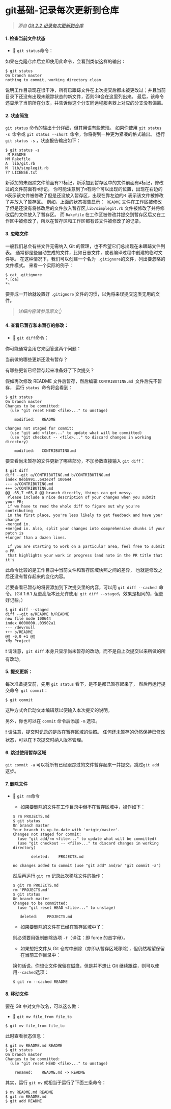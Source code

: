 # git基础-记录每次更新到仓库

> *源自* [*Git 2.2 记录每次更新到仓库*](https://git-scm.com/book/zh/v2/Git-%E5%9F%BA%E7%A1%80-%E8%AE%B0%E5%BD%95%E6%AF%8F%E6%AC%A1%E6%9B%B4%E6%96%B0%E5%88%B0%E4%BB%93%E5%BA%93)

#### 1. 检查当前文件状态
- :yellow_heart: `git status`命令：

如果在克隆仓库后立即使用此命令，会看到类似这样的输出：
```
$ git status
On branch master
nothing to commit, working directory clean
```

说明工作目录现在很干净，所有已跟踪文件在上次提交后都未被更改过；并且当前目录下还没有出现未跟踪状态的新文件，否则Git会在这里列出来。
最后，该命令还显示了当前所在分支，并告诉你这个分支同远程服务器上对应的分支没有偏离。

#### 2. 状态简览
`git status` 命令的输出十分详细，但其用语有些繁琐。 如果你使用 `git status -s `命令或 `git status --short `命令，你将得到一种更为紧凑的格式输出。 运行` git status -s` ，状态报告输出如下：
```
$ git status -s
 M README
MM Rakefile
A  lib/git.rb
M  lib/simplegit.rb
?? LICENSE.txt
```
新添加的未跟踪文件前面有` ?? `标记，新添加到暂存区中的文件前面有` A `标记，修改过的文件前面有` M `标记。 你可能注意到了` M `有两个可以出现的位置，出现在右边的` M`表示该文件被修改了但是还没放入暂存区，出现在靠左边的`M `表示该文件被修改了并放入了暂存区。 例如，上面的状态报告显示：` README` 文件在工作区被修改了但是还没有将修改后的文件放入暂存区,`lib/simplegit.rb` 文件被修改了并将修改后的文件放入了暂存区。 而 `Rakefile` 在工作区被修改并提交到暂存区后又在工作区中被修改了，所以在暂存区和工作区都有该文件被修改了的记录。

#### 3. 忽略文件

一般我们总会有些文件无需纳入 Git 的管理，也不希望它们总出现在未跟踪文件列表。 通常都是些自动生成的文件，比如日志文件，或者编译过程中创建的临时文件等。 在这种情况下，我们可以创建一个名为` .gitignore`的文件，列出要忽略的文件模式。 来看一个实际的例子：

```
$ cat .gitignore
*.[oa]
*~
```
 要养成一开始就设置好 `.gitignore` 文件的习惯，以免将来误提交这类无用的文件。

> *详细内容请参见原文:point_up_2:*


#### 4. 查看已暂存和未暂存的修改：

- :yellow_heart: `git diff`命令：

你可能通常会用它来回答这两个问题：

当前做的哪些更新还没有暂存？ 

有哪些更新已经暂存起来准备好了下次提交？

假如再次修改 README 文件后暂存，然后编辑 `CONTRIBUTING.md `文件后先不暂存， 运行 `status `命令将会看到：

```
$ git status
On branch master
Changes to be committed:
  (use "git reset HEAD <file>..." to unstage)

    modified:   README

Changes not staged for commit:
  (use "git add <file>..." to update what will be committed)
  (use "git checkout -- <file>..." to discard changes in working directory)

    modified:   CONTRIBUTING.md
```

要查看尚未暂存的文件更新了哪些部分，不加参数直接输入 `git diff`：
```
$ git diff
diff --git a/CONTRIBUTING.md b/CONTRIBUTING.md
index 8ebb991..643e24f 100644
--- a/CONTRIBUTING.md
+++ b/CONTRIBUTING.md
@@ -65,7 +65,8 @@ branch directly, things can get messy.
 Please include a nice description of your changes when you submit your PR;
 if we have to read the whole diff to figure out why you're contributing
 in the first place, you're less likely to get feedback and have your change
-merged in.
+merged in. Also, split your changes into comprehensive chunks if your patch is
+longer than a dozen lines.

 If you are starting to work on a particular area, feel free to submit a PR
 that highlights your work in progress (and note in the PR title that it's
```
此命令比较的是工作目录中当前文件和暂存区域快照之间的差异， 也就是修改之后还没有暂存起来的变化内容。

若要查看已暂存的将要添加到下次提交里的内容，可以用 `git diff --cached `命令。（Git 1.6.1 及更高版本还允许使用` git diff --staged`，效果是相同的，但更好记些。）

```
$ git diff --staged
diff --git a/README b/README
new file mode 100644
index 0000000..03902a1
--- /dev/null
+++ b/README
@@ -0,0 +1 @@
+My Project
```
:exclamation: 请注意，`git diff` 本身只显示尚未暂存的改动，而不是自上次提交以来所做的所有改动。 

#### 5. 提交更新：
每次准备提交前，先用 `git status` 看下，是不是都已暂存起来了， 然后再运行提交命令` git commit`：
```
$ git commit
```
这种方式会启动文本编辑器以便输入本次提交的说明。

另外，你也可以在 `commit` 命令后添加 `-m` 选项。

:exclamation: 请注意，提交时记录的是放在暂存区域的快照。 任何还未暂存的仍然保持已修改状态，可以在下次提交时纳入版本管理。 


#### 6. 跳过使用暂存区域

`git commit -a` 可以将所有已经跟踪过的文件暂存起来一并提交，跳过`git add `这步。

#### 7. 删除文件
- :yellow_heart: `git rm`命令

    - 如果要删除的文件在工作目录中但不在暂存区域中，操作如下：
    ```
    $ rm PROJECTS.md
    $ git status
    On branch master
    Your branch is up-to-date with 'origin/master'.
    Changes not staged for commit:
      (use "git add/rm <file>..." to update what will be committed)
      (use "git checkout -- <file>..." to discard changes in working directory)

            deleted:    PROJECTS.md

    no changes added to commit (use "git add" and/or "git commit -a")
    ```
    然后再运行 `git rm` 记录此次移除文件的操作：
    ```
    $ git rm PROJECTS.md
    rm 'PROJECTS.md'
    $ git status
    On branch master
    Changes to be committed:
      (use "git reset HEAD <file>..." to unstage)

       deleted:    PROJECTS.md
    ```
    - 如果要删除的文件在已经在暂存区域中了：
   
   则必须要用强制删除选项 `-f`（译注：即 force 的首字母）。
   
   - 如果想把文件从 Git 仓库中删除（亦即从暂存区域移除），但仍然希望保留在当前工作目录中：
   
   换句话说，你想让文件保留在磁盘，但是并不想让 Git 继续跟踪，则可以使用` --cached `选项：
   ```
   $ git rm --cached README
   ```
   
#### 8. 移动文件
要在 Git 中对文件改名，可以这么做：
- :yellow_heart: `git mv file_from file_to`
```
$ git mv file_from file_to
```
此时查看状态信息：
```
$ git mv README.md README
$ git status
On branch master
Changes to be committed:
  (use "git reset HEAD <file>..." to unstage)

    renamed:    README.md -> README
```

其实，运行 `git mv` 就相当于运行了下面三条命令：

```
$ mv README.md README
$ git rm README.md
$ git add README
```





